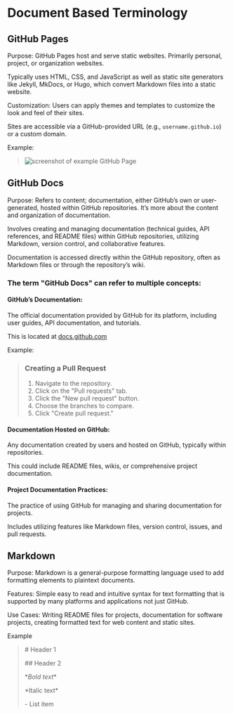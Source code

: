# Document Based Terminology

## GitHub Pages
Purpose: GitHub Pages host and serve static websites. Primarily personal, project, or organization websites.

Typically uses HTML, CSS, and JavaScript as well as static site generators like Jekyll, MkDocs, or Hugo, which convert Markdown files into a static website.

Customization: Users can apply themes and templates to customize the look and feel of their sites. 

Sites are accessible via a GitHub-provided URL (e.g., `username.github.io`) or a custom domain.

Example: 
> ![screenshot of example GitHub Page](ilx3_screenshot2)


## GitHub Docs
Purpose: Refers to content; documentation, either GitHub’s own or user-generated, hosted within GitHub repositories. It’s more about the content and organization of documentation.

Involves creating and managing documentation (technical guides, API references, and README files) within GitHub repositories, utilizing Markdown, version control, and collaborative features.
 
Documentation is accessed directly within the GitHub repository, often as Markdown files or through the repository’s wiki.

### The term "GitHub Docs" can refer to multiple concepts:

#### GitHub’s Documentation: 

The official documentation provided by GitHub for its platform, including user guides, API documentation, and tutorials. 

This is located at [docs.github.com](docs.github.com)

Example: 
> ### Creating a Pull Request
> 1. Navigate to the repository.
> 2. Click on the "Pull requests" tab.
> 3. Click the "New pull request" button.
> 4. Choose the branches to compare.
> 5. Click "Create pull request."


#### Documentation Hosted on GitHub: 

Any documentation created by users and hosted on GitHub, typically within repositories. 

This could include README files, wikis, or comprehensive project documentation.

#### Project Documentation Practices: 

The practice of using GitHub for managing and sharing documentation for projects.

Includes utilizing features like Markdown files, version control, issues, and pull requests.


## Markdown
Purpose: Markdown is a general-purpose formatting language used to add formatting elements to plaintext documents.
 
Features: Simple easy to read and intuitive syntax for text formatting that is supported by many platforms and applications not just GitHub.
 
Use Cases: Writing README files for projects, documentation for software projects, creating formatted text for web content and static sites.

Example
> \# Header 1
> 
> \## Header 2
>
> \**Bold text**
> 
> \*Italic text*
> 
> \- List item

